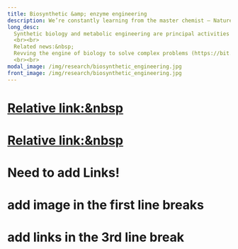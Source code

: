 ```yaml
---
title: Biosynthetic &amp; enzyme engineering 
description: We’re constantly learning from the master chemist – Nature – and using our lessons to synthesize useful molecules   
long_desc: 
  Synthetic biology and metabolic engineering are principal activities in the lab and we are actively working on fundamental and applied problems in terpenoid and polyketide biosynthesis and lignin valorization. We employ a combination of metagenomics-aided enzyme discovery, rational enzyme engineering, and pathway and genome engineering strategies to engineer strains that produce value-added molecules at higher titres and productivities, and actively collaborate with companies such as Phytonix Corporation (www.phytonix.com) and Reliance Industries Limited (www.ril.com) to commercialize these biotechnologies. 
  <br><br>
  Related news:&nbsp;
  Revving the engine of biology to solve complex problems (https://bit.ly/1aIYMms)
  <br><br>
modal_image: /img/research/biosynthetic_engineering.jpg
front_image: /img/research/biosynthetic_engineering.jpg
---
```

# <a href=  "https://bit.ly/2p9WdRX"> Relative link:&nbsp</a> 
 # <a href=  "https://www.youtube.com/watch?v=lKBiNCKVXPw"> Relative link:&nbsp</a> 
# Need to add Links! 
# add image in the first line breaks
# add links in the 3rd line break 